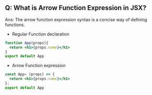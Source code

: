 ## Q: What is Arrow Function Expression in JSX?
Ans: The arrow function expression syntax is a concise way of defining functions.
- Regular Function declaration
```jsx
function App(props){
  return <h1>{props.name}</h1>
}
export default App
```
- Arrow Function expression
```jsx
const App= (props) => {
  return <h1>{props.name}</h1>
};
export default App
```
